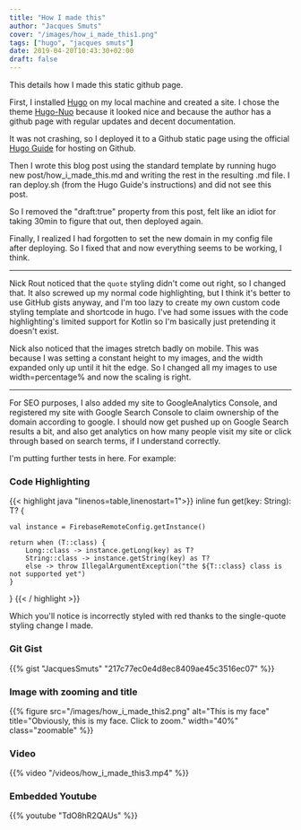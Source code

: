 ```yaml
---
title: "How I made this"
author: "Jacques Smuts"
cover: "/images/how_i_made_this1.png"
tags: ["hugo", "jacques smuts"]
date: 2019-04-20T10:43:30+02:00
draft: false
---
```


This details how I made this static github page.

<!--more-->

First, I installed [Hugo](https://gohugo.io/) on my local machine and created a site.
I chose the theme [Hugo-Nuo](https://themes.gohugo.io/hugo-nuo/) because it looked nice and because the author has a github page with regular updates and decent documentation.

It was not crashing, so I deployed it to a Github static page using the official [Hugo Guide](https://gohugo.io/hosting-and-deployment/hosting-on-github/) for hosting on Github.

Then I wrote this blog post using the standard template by running hugo new post/how_i_made_this.md and writing the rest in the resulting .md file. I ran deploy.sh (from the Hugo Guide's instructions) and did not see this post.

So I removed the "draft:true" property from this post, felt like an idiot for taking 30min to figure that out, then deployed again.

Finally, I realized I had forgotten to set the new domain in my config file after deploying. So I fixed that and now everything seems to be working, I think.

---

Nick Rout noticed that the `quote` styling didn't come out right, so I changed that. It also screwed up my normal code highlighting, but I think it's better to use GitHub gists anyway, and I'm too lazy to create my own custom code styling template and shortcode in hugo. I've had some issues with the code highlighting's limited support for Kotlin so I'm basically just pretending it doesn't exist.

Nick also noticed that the images stretch badly on mobile. This was because I was setting a constant height to my images, and the width expanded only up until it hit the edge. So I changed all my images to use width=percentage% and now the scaling is right.

---

For SEO purposes, I also added my site to GoogleAnalytics Console, and registered my site with Google Search Console to claim ownership of the domain according to google. I should now get pushed up on Google Search results a bit, and also get analytics on how many people visit my site or click through based on search terms, if I understand correctly.




I'm putting further tests in here. For example:

### Code Highlighting

{{< highlight java "linenos=table,linenostart=1">}}
inline fun<reified T: Any> get(key: String): T? {

    val instance = FirebaseRemoteConfig.getInstance()

    return when (T::class) {
        Long::class -> instance.getLong(key) as T?
        String::class -> instance.getString(key) as T?
        else -> throw IllegalArgumentException("the ${T::class} class is not supported yet")
    }
}
{{< / highlight >}}

Which you'll notice is incorrectly styled with red thanks to the single-quote styling change I made.

### Git Gist


{{% gist "JacquesSmuts" "217c77ec0e4d8ec8409ae45c3516ec07" %}}

### Image with zooming and title

{{% figure src="/images/how_i_made_this2.png" alt="This is my face" title="Obviously, this is my face. Click to zoom." width="40%" class="zoomable" %}}

### Video

{{% video
  "/videos/how_i_made_this3.mp4" %}}

### Embedded Youtube

{{% youtube "TdO8hR2QAUs" %}}